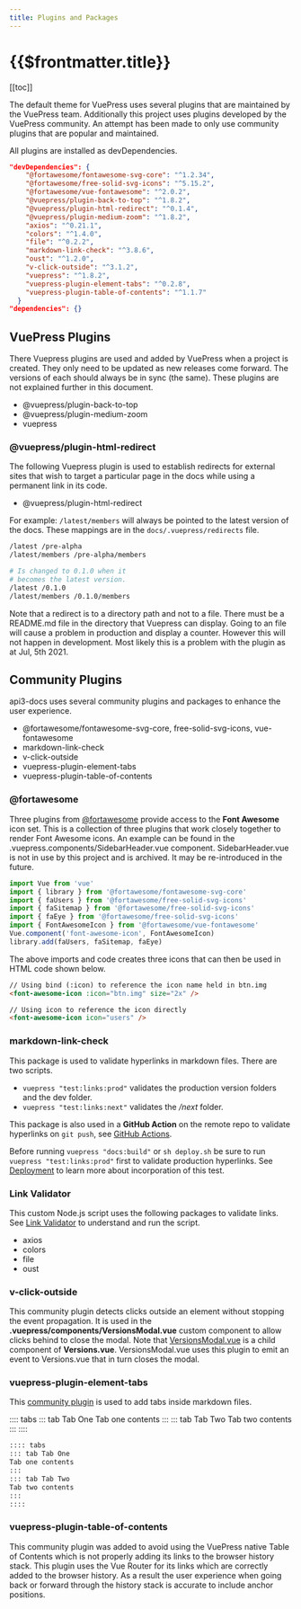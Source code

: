 ```yaml
---
title: Plugins and Packages
---
```


# {{$frontmatter.title}}

<TocHeader />
[[toc]]

The default theme for VuePress uses several plugins that are maintained by the VuePress team. Additionally this project uses plugins developed by the VuePress community. An attempt has been made to only use community plugins that are popular and maintained.

All plugins are installed as devDependencies.

```json
"devDependencies": {
    "@fortawesome/fontawesome-svg-core": "^1.2.34",
    "@fortawesome/free-solid-svg-icons": "^5.15.2",
    "@fortawesome/vue-fontawesome": "^2.0.2",
    "@vuepress/plugin-back-to-top": "^1.8.2",
    "@vuepress/plugin-html-redirect": "^0.1.4",
    "@vuepress/plugin-medium-zoom": "^1.8.2",
    "axios": "^0.21.1",
    "colors": "^1.4.0",
    "file": "^0.2.2",
    "markdown-link-check": "^3.8.6",
    "oust": "^1.2.0",
    "v-click-outside": "^3.1.2",
    "vuepress": "^1.8.2",
    "vuepress-plugin-element-tabs": "^0.2.8",
    "vuepress-plugin-table-of-contents": "^1.1.7"
  }
"dependencies": {}
```

## VuePress Plugins

There Vuepress plugins are used and added by VuePress when a project is created. They only need to be updated as new releases come forward. The versions of each should always be in sync (the same). These plugins are not explained further in this document.

- @vuepress/plugin-back-to-top
- @vuepress/plugin-medium-zoom
- vuepress

### @vuepress/plugin-html-redirect 

The following Vuepress plugin is used to establish redirects for external sites that wish to target a particular page in the docs while using a permanent link in its code. 

- @vuepress/plugin-html-redirect

For example: `/latest/members` will always be pointed to the latest version of the docs. These mappings are in the `docs/.vuepress/redirects` file. 

```bash
/latest /pre-alpha
/latest/members /pre-alpha/members

# Is changed to 0.1.0 when it 
# becomes the latest version.
/latest /0.1.0
/latest/members /0.1.0/members
```

Note that a redirect is to a directory path and not to a file. There must be a README.md file in the directory that Vuepress can display. Going to an file will cause a problem in production and display a counter. However this will not happen in development. Most likely this is a problem with the plugin as at Jul, 5th 2021.

## Community Plugins

api3-docs uses several community plugins and packages to enhance the user experience.

- @fortawesome/fontawesome-svg-core, free-solid-svg-icons, vue-fontawesome
- markdown-link-check
- v-click-outside
- vuepress-plugin-element-tabs
- vuepress-plugin-table-of-contents

### @fortawesome

Three plugins from [@fortawesome](https://www.npmjs.com/package/@fortawesome/vue-fontawesome) provide access to the  **Font Awesome** icon set. This is a collection of three plugins that work closely together to render Font Awesome icons. An example can be found in the .vuepress.components/SidebarHeader.vue component. SidebarHeader.vue is not in use by this project and is archived. It may be re-introduced in the future.

```js
import Vue from 'vue'
import { library } from '@fortawesome/fontawesome-svg-core'
import { faUsers } from '@fortawesome/free-solid-svg-icons'
import { faSitemap } from '@fortawesome/free-solid-svg-icons'
import { faEye } from '@fortawesome/free-solid-svg-icons'
import { FontAwesomeIcon } from '@fortawesome/vue-fontawesome'
Vue.component('font-awesome-icon', FontAwesomeIcon)
library.add(faUsers, faSitemap, faEye)
```

The above imports and code creates three icons that can then be used in HTML code shown below.

```html
// Using bind (:icon) to reference the icon name held in btn.img
<font-awesome-icon :icon="btn.img" size="2x" />

// Using icon to reference the icon directly
<font-awesome-icon icon="users" />
```

### markdown-link-check

This package is used to validate hyperlinks in markdown files. There are two scripts.

- `vuepress "test:links:prod"` validates the production version folders and the dev folder.
- `vuepress "test:links:next"` validates the */next* folder.

This package is also used in a **GitHub Action** on the remote repo to validate hyperlinks on `git push`, see [GitHub Actions](./github-actions.md#markdown-link-check).

Before running `vuepress "docs:build"` or `sh deploy.sh` be sure to run `vuepress "test:links:prod"` first to validate production hyperlinks. See [Deployment](./deployment.md) to learn more about incorporation of this test.

### Link Validator

This custom Node.js script uses the following packages to validate links. See [Link Validator](link-validator.md) to understand and run the script.

- axios
- colors
- file
- oust

### v-click-outside

This community plugin detects clicks outside an element without stopping the event propagation. It is used in the **.vuepress/components/VersionsModal.vue** custom component to allow clicks behind to close the modal. Note that [VersionsModal.vue](./custom-components.md#versions-vue-and-versionsmodal-vue) is a child component of **Versions.vue**. VersionsModal.vue uses this plugin to emit an event to Versions.vue that in turn closes the modal.

### vuepress-plugin-element-tabs

This [community plugin](https://www.npmjs.com/package/vuepress-plugin-element-tabs) is used to add tabs inside markdown files.

:::: tabs
::: tab Tab One
Tab one contents
:::
::: tab Tab Two
Tab two contents
:::
::::

```md
:::: tabs
::: tab Tab One
Tab one contents
:::
::: tab Tab Two
Tab two contents
:::
::::
```

### vuepress-plugin-table-of-contents

This community plugin was added to avoid using the VuePress native Table of Contents which is not properly adding its links to the browser history stack. This plugin uses the Vue Router for its links which are correctly added to the browser history. As a result the user experience when going back or forward through the history stack is accurate to include anchor positions.

